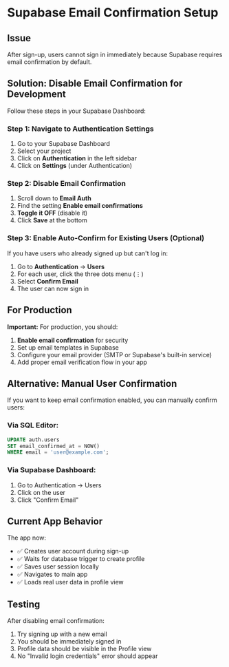 # Supabase Email Confirmation Setup

## Issue
After sign-up, users cannot sign in immediately because Supabase requires email confirmation by default.

## Solution: Disable Email Confirmation for Development

Follow these steps in your Supabase Dashboard:

### Step 1: Navigate to Authentication Settings
1. Go to your Supabase Dashboard
2. Select your project
3. Click on **Authentication** in the left sidebar
4. Click on **Settings** (under Authentication)

### Step 2: Disable Email Confirmation
1. Scroll down to **Email Auth**
2. Find the setting **Enable email confirmations**
3. **Toggle it OFF** (disable it)
4. Click **Save** at the bottom

### Step 3: Enable Auto-Confirm for Existing Users (Optional)
If you have users who already signed up but can't log in:

1. Go to **Authentication** → **Users**
2. For each user, click the three dots menu (⋮)
3. Select **Confirm Email**
4. The user can now sign in

## For Production

**Important:** For production, you should:
1. **Enable email confirmation** for security
2. Set up email templates in Supabase
3. Configure your email provider (SMTP or Supabase's built-in service)
4. Add proper email verification flow in your app

## Alternative: Manual User Confirmation

If you want to keep email confirmation enabled, you can manually confirm users:

### Via SQL Editor:
```sql
UPDATE auth.users 
SET email_confirmed_at = NOW() 
WHERE email = 'user@example.com';
```

### Via Supabase Dashboard:
1. Go to Authentication → Users
2. Click on the user
3. Click "Confirm Email"

## Current App Behavior

The app now:
- ✅ Creates user account during sign-up
- ✅ Waits for database trigger to create profile
- ✅ Saves user session locally
- ✅ Navigates to main app
- ✅ Loads real user data in profile view

## Testing

After disabling email confirmation:
1. Try signing up with a new email
2. You should be immediately signed in
3. Profile data should be visible in the Profile view
4. No "Invalid login credentials" error should appear

